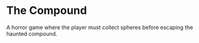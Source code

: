# The Compound
 A horror game where the player must collect spheres before escaping the haunted compound.
